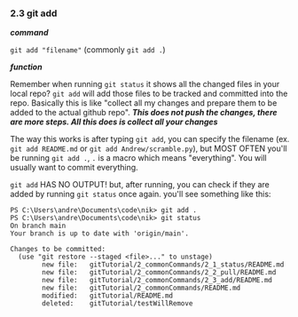 ### 2.3 git add

***command***

`git add "filename"` (commonly `git add .`)

***function***

Remember when running `git status` it shows all the changed files in your local repo? `git add` will add those files to be tracked and committed into the repo. Basically this is like "collect all my changes and prepare them to be added to the actual github repo". ***This does not push the changes, there are more steps. All this does is collect all your changes***

The way this works is after typing `git add`, you can specify the filename (ex. `git add README.md` or `git add Andrew/scramble.py`), but MOST OFTEN you'll be running `git add .`, `.` is a macro which means "everything". You will usually want to commit everything.

`git add` HAS NO OUTPUT! but, after running, you can check if they are added by running `git status` once again. you'll see something like this:

```
PS C:\Users\andre\Documents\code\nik> git add .
PS C:\Users\andre\Documents\code\nik> git status
On branch main
Your branch is up to date with 'origin/main'.

Changes to be committed:
  (use "git restore --staged <file>..." to unstage)
        new file:   gitTutorial/2_commonCommands/2_1_status/README.md
        new file:   gitTutorial/2_commonCommands/2_2_pull/README.md
        new file:   gitTutorial/2_commonCommands/2_3_add/README.md
        new file:   gitTutorial/2_commonCommands/README.md
        modified:   gitTutorial/README.md
        deleted:    gitTutorial/testWillRemove
```

